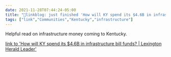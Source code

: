 ```yaml
---
date: 2021-11-28T07:44:24-05:00
title: "🔗linkblog: just finished 'How will KY spend its $4.6B in infrastructure bill funds? | Lexington Herald Leader'"
tags: ["link","Communities","Kentucky","infrastructure"]
---
```

Helpful read on infrastructure money coming to Kentucky.
 
[link to 'How will KY spend its $4.6B in infrastructure bill funds? | Lexington Herald Leader'](https://www.kentucky.com/news/politics-government/article256083017.html)
